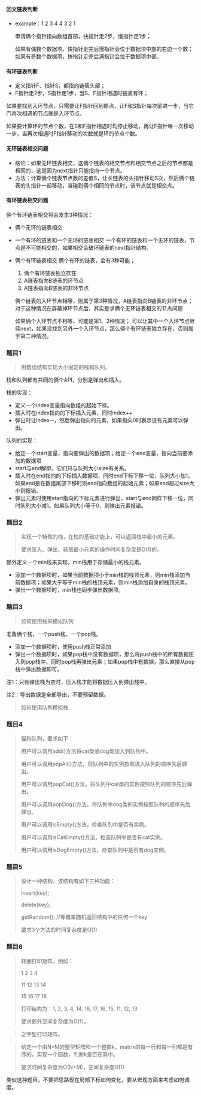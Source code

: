 #### 回文链表判断

- example：1 2 3 4 4 3 2 1

  申请俩个指针指向数组首部，快指针走2步，慢指针走1步；

  如果有偶数个数据项，快指针走完后慢指针会位于数据项中部的右边一个数；如果有奇数个数据项，快指针走完后满指针会位于数据项中部。



#### 有环链表判断

- 定义指针F、指针S，都指向链表头部；
- F指针走2步，S指针走1步，当S、F指针相遇时链表有环；

如果要找到入环节点，只需要让F指针回到原点，让F和S指针每次前进一步，当它门再次相遇的节点就是入环节点。

如果要计算环的节点个数，在S和F指针相遇时均停止移动，再让F指针每一次移动一步，当再次相遇时F指针移动的次数就是环的节点个数。



#### 无环链表相交问题

- 结论：如果无环链表相交，这俩个链表的相交节点和相交节点之后的节点都是相同的，这是因为next指针只能指向一个节点。
- 方法：计算俩个链表节点数的差值S，让长链表的头指针移动S次，然后俩个链表的头指针一起移动，当碰到俩个相同的节点时，该节点就是相交点。



#### 有环链表相交问题

俩个有环链表相交将会发生3种情况：

- 俩个无环的链表相交

- 一个有环的链表和一个无环的链表相交
    一个有环的链表和一个无环的链表，节点是不可能相交的，如果相交会破坏链表的next指针结构。

- 俩个有环链表相交
    俩个有环的链表，会有3种可能；
    1. 俩个有环链表独立存在
    2. A链表指向B链表的环节点
    3. A链表指向B链表的非环节点

    俩个链表的入环节点相等，则属于第3种情况，A链表指向B链表的非环节点；
    对于这种情况在屏蔽掉环节点后，其实是求俩个无环链表相交的节点问题

    如果俩个入环节点不相等，可能是第1、2种情况；
    可以让其中一个入环节点继续next，如果没找到另外一个入环节点，那么俩个有环链表独立存在，否则属于第二种情况。





### 题目1

> 用数组结构实现大小固定的栈和队列。

栈和队列都有共同的俩个API，分别是弹出和插入。

栈的实现：

- 定义一个index变量指向数组的起始下标。
- 插入时在index指向的下标插入元素，同时index++
- 弹出时让index--，然后弹出指向的元素，如果指向0时表示没有元素可以弹出。

队列的实现：

- 给定一个start变量，指向要弹出的数据项；给定一个end变量，指向当前要添加的数据项
- start与end解绑，它们只与队列大小size有关系。
- 插入时在end指向的下标插入数据项，同时end下标下移一位，队列大小加1。如果end是在数组尾部下移时则end指向数组的起始元素；如果end超过size大小则报错。
- 弹出元素时使用start指向的下标元素进行弹出，start与end同样下移一位，同时队列大小减1。如果队列大小等于0，则弹出元素报错。



###  题目2

> 实现一个特殊的栈，在栈的基础功能上，可以返回栈中最小的元素。
>
> 要求压入、弹出、获取最小元素的操作时间复杂度是O(1)的。

额外定义一个min栈来实现，min栈用于存储最小的栈元素。

- 添加一个数据项时，如果当前数据项小于min栈的栈顶元素，则min栈添加当前数据项；如果大于等于min栈的栈顶元素，则min栈添加自身的栈顶元素。
- 弹出一个数据项时，min栈也同步弹出数据项。



### 题目3

> 如何使用栈来模拟队列

准备俩个栈，一个push栈，一个pop栈。

- 添加一个数据项时，使用push栈正常添加
- 弹出一个数据项时，如果pop栈中没有数据项，那么将push栈中的所有数据压入到pop栈中，同时pop栈再弹出元素；如果pop栈中有数据，那么直接从pop栈中弹出数据即可。

注1：只有弹出栈为空时，压入栈才能将数据压入到弹出栈中。

注2：导出数据是全部导出，不要预留数据。



> 如何使用队列模拟栈





### 题目4

> 猫狗队列，要求如下：
>
> 用户可以调用add()方法将cat类或dog类加入到队列中。
>
> 用户可以调用popAll()方法，将队列中的实例按照进入队列的顺序先后弹出。
>
> 用户可以调用popCat()方法，将队列中cat类的实例按照队列的顺序先后弹出。
>
> 用户可以调用popDog()方法，将队列中dog类的实例按照队列的顺序先后弹出。
>
> 用户可以调用isEmpty()方法，检查队列中是否有实例。
>
> 用户可以调用isCatEmpty()方法，检查队列中是否有cat实例。
>
> 用户可以调用isDogEmpty()方法，检查队列中是否有dog实例。



### 题目5

> 设计一种结构，该结构有如下三种功能：
>
> insert(key);
>
> delete(key);
>
> getRandom();	//等概率随机返回结构中的任何一个key
>
> 要求3个方法的时间复杂度是O(1)



### 题目6

> 转圈打印矩阵，例如：
>
> 1   2   3   4
>
> 11 12 13 14
>
> 15 16 17 18
>
> 打印结构为：1, 2, 3, 4, 14, 18, 17, 16, 15, 11, 12, 13
>
> 要求额外空间复杂度为O(1）。



> 之字型打印矩阵。	



> 给定一个由N*M的整型矩阵和一个整数k，matrix的每一行和每一列都是有序的，实现一个函数，判断k是否在其中。
>
> 要求时间复杂度为O(N+M)，空间复杂度O(1)



类似这种题目，不要把思路现在局部下标如何变化，要从宏观方面来考虑如何调度。
